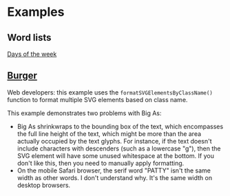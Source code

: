 # Examples

## Word lists

[Days of the week](https://grahamhannington.github.io/bigas?text=Monday//Tuesday//Wednesday//Thursday//Friday//Saturday//Sunday)

## [Burger](https://grahamhannington.github.io/bigas/examples/burger.html)

Web developers: this example uses the `formatSVGElementsByClassName()` function to format multiple SVG elements based on class name.

This example demonstrates two problems with Big As:

- Big As shrinkwraps to the bounding box of the text, which encompasses the full line height of the text, which might be more than the area actually occupied by the text glyphs.
For instance, if the text doesn't include characters with descenders (such as a lowercase "g"), then the SVG element will have some unused whitespace at the bottom. If you don't like this, then you need to manually apply formatting.
- On the mobile Safari browser, the serif word "PATTY" isn't the same width as other words. I don't understand why. It's the same width on desktop browsers.
